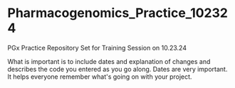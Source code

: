# Pharmacogenomics_Practice_102324
PGx Practice Repository Set for Training Session on 10.23.24

What is important is to include dates and explanation of changes and describes the code you entered as you go along. 
Dates are very important. 
It helps everyone remember what's going on with your project.
